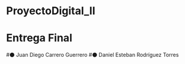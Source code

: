 # ProyectoDigital_II
# Entrega Final

#⚫ Juan Diego Carrero Guerrero
#⚫ Daniel Esteban Rodríguez Torres
